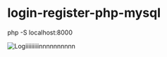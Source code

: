 # login-register-php-mysql #
php -S localhost:8000

![Logiiiiiiiiinnnnnnnnnn](https://github.com/user-attachments/assets/83e1d2ad-012c-4f85-8303-e9b5dbf9f32e)
